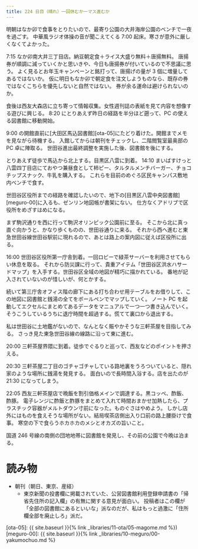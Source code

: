 ```yaml
---
title: 224 日目（晴れ）一回休むか一マス進むか
---
```


明朝はなか卯で食事をとりたいので、最寄り公園の大井海岸公園のベンチで一夜を過ごす。
中華風ラジオ体操の音が聞こえてくる 7:00 起床。寒さが意外に厳しくなくてよかった。

7:15 なか卯南大井三丁目店。納豆朝定食＋ライス大盛り無料＋唐揚無料。
唐揚券が順調に減っていくかと思いきや、今日も唐揚券が付いているので不思議に思う。
よく見るとお年玉キャンペーンと銘打って、唐揚げの量が 3 個に増量してあるではないか。
仮に明日もなか卯で朝定食を注文しようものなら、既存の券ではなくこちらを優先しないと自然ではない。
券が余る運命は避けられないのか。

食後は西友大森店に立ち寄って情報収集。女性週刊誌の表紙を見て内容を想像する遊びに興じる。
8:20 にとりあえず昨日の経路を半分ほど遡って、PC の使える図書館に移動開始。

9:00 の開館直前に[大田区馬込図書館][ota-05]にたどり着けた。開館までメモを見ながら待機する。
入館してからは朝刊をチェックし、二階閲覧室最奥部の PC 卓に陣取る。
世田谷進出最終調整を実施した後、図書館を後にする。

とりあえず徒歩で馬込から北上する。目黒区八雲に到着。
14:10 まいばすけっと八雲四丁目店にておやつ兼昼食として柿ピー、タルタルメンチバーガー、チョコチップスナック、牛乳を購入する。
これらを目前のめぐろ区民キャンパス敷地内ベンチで食す。

世田谷区役所までの経路を確認したいので、地下の[目黒区八雲中央図書館][meguro-00]に入るも、ゼンリン地図帳が書架にない。
仕方なくアドリブで区役所をめざすはめになる。

まず駒沢通りを西に行って駒沢オリンピック公園前に至る。
そこから北に真っ直ぐ向かうと、かなり歩くものの、世田谷通りに来る。
それから西へ進むと東急世田谷線世田谷駅前に現れるので、あとは路上の案内図に従えば区役所に出る。

16:00 世田谷区役所第一庁舎到着。一回ロビーで緑茶サーバーを利用させてもらい休息を取る。
それから防災課に行って、貴重アイテム「世田谷区洪水ハサードマップ」を入手する。世田谷区全域の地図が精巧に描かれている。
番地が記入されていないのが惜しいが、何とかする。

続いて第三庁舎オフィス階の廊下にある打ち合わせ用テーブルをお借りして、この地図に図書館と銭湯の全てをボールペンでマップしていく。
ノート PC を起動してエクセルにまとめてあるデータをマニュアルで一つ一つ書き込んでいく。
そうこうしているうちに退庁時間を超過する。慌てて裏口から退出する。

私は世田谷に土地鑑がないので、なんとなく賑やかそうな三軒茶屋を目指してみる。
さっき見た東急世田谷線の線路に沿って東に進む。

20:00 三軒茶屋界隈に到着。徒歩でぐるりと巡って、西友などのポイントを押さえる。

20:30 三軒茶屋二丁目のゴチャゴチャしている路地裏をうろついていると、隠れ家のような場所に銭湯を発見する。
面白いので長時間入浴する。店を出たのが 21:30 になってしまう。

22:05 西友三軒茶屋店で晩飯を割引価格メインで調達する。黒コッペ、酢飯、酢豚。
電子レンジに酢飯と酢豚をまとめて入れて時間おまかせ加熱したら、プラスチック容器がメルトダウン寸前になった。ものぐさはやめよう。
しかし店外にはものを食えそうな場所がない。結局喫茶店側出入り口前の路上腰掛けで食事。
寒空の下で食らうホカホカのメシとオカズの旨いこと。

国道 246 号線の南側の団地地帯に図書館を発見し、その前の公園で今晩は泊まる。

# 読み物

* 朝刊（朝日、東京、産経）
  * 東京新聞の投書欄に掲載されていた、公営図書館利用登録申請書の「帰省先住所の記入欄」の有無に関する意見が面白い。
    投稿者はこの欄が「全部の図書館にあるといいな」派なのだが、私はもっと過激に「住所欄全部を廃止しろ」派だ。

[ota-05]: {{ site.baseurl }}{% link _libraries/11-ota/05-magome.md %})
[meguro-00]: {{ site.baseurl }}{% link _libraries/10-meguro/00-yakumochuo.md %}
